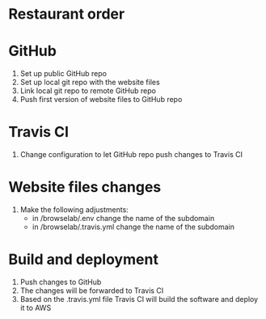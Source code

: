 # Restaurant order

# GitHub
1. Set up public GitHub repo
2. Set up local git repo with the website files
3. Link local git repo to remote GitHub repo
4. Push first version of website files to GitHub repo

# Travis CI
1. Change configuration to let GitHub repo push changes to Travis CI

# Website files changes
1. Make the following adjustments:
    - in /browselab/.env change the name of the subdomain
    - in /browselab/.travis.yml change the name of the subdomain

# Build and deployment
1. Push changes to GitHub
2. The changes will be forwarded to Travis CI
3. Based on the .travis.yml file Travis CI will build the software and deploy it to AWS
